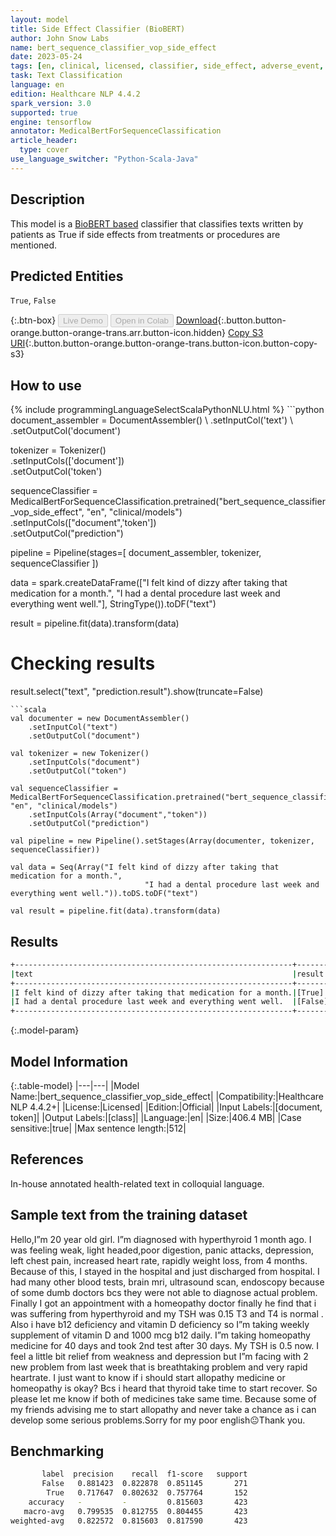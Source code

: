```yaml
---
layout: model
title: Side Effect Classifier (BioBERT)
author: John Snow Labs
name: bert_sequence_classifier_vop_side_effect
date: 2023-05-24
tags: [en, clinical, licensed, classifier, side_effect, adverse_event, vop, tensorflow]
task: Text Classification
language: en
edition: Healthcare NLP 4.4.2
spark_version: 3.0
supported: true
engine: tensorflow
annotator: MedicalBertForSequenceClassification
article_header:
  type: cover
use_language_switcher: "Python-Scala-Java"
---
```


## Description

This model is a [BioBERT based](https://github.com/dmis-lab/biobert) classifier that classifies texts written by patients as True if side effects from treatments or procedures are mentioned.

## Predicted Entities

`True`, `False`

{:.btn-box}
<button class="button button-orange" disabled>Live Demo</button>
<button class="button button-orange" disabled>Open in Colab</button>
[Download](https://s3.amazonaws.com/auxdata.johnsnowlabs.com/clinical/models/bert_sequence_classifier_vop_side_effect_en_4.4.2_3.0_1684930827651.zip){:.button.button-orange.button-orange-trans.arr.button-icon.hidden}
[Copy S3 URI](s3://auxdata.johnsnowlabs.com/clinical/models/bert_sequence_classifier_vop_side_effect_en_4.4.2_3.0_1684930827651.zip){:.button.button-orange.button-orange-trans.button-icon.button-copy-s3}

## How to use



<div class="tabs-box" markdown="1">
{% include programmingLanguageSelectScalaPythonNLU.html %}
```python
document_assembler = DocumentAssembler() \
    .setInputCol('text') \
    .setOutputCol('document')

tokenizer = Tokenizer() \
    .setInputCols(['document']) \
    .setOutputCol('token')

sequenceClassifier = MedicalBertForSequenceClassification.pretrained("bert_sequence_classifier_vop_side_effect", "en", "clinical/models")\
    .setInputCols(["document",'token'])\
    .setOutputCol("prediction")

pipeline = Pipeline(stages=[
    document_assembler, 
    tokenizer,
    sequenceClassifier
])

data = spark.createDataFrame(["I felt kind of dizzy after taking that medication for a month.",
                              "I had a dental procedure last week and everything went well."], StringType()).toDF("text")
                              
result = pipeline.fit(data).transform(data)

# Checking results
result.select("text", "prediction.result").show(truncate=False)
```
```scala
val documenter = new DocumentAssembler() 
    .setInputCol("text") 
    .setOutputCol("document")

val tokenizer = new Tokenizer()
    .setInputCols("document")
    .setOutputCol("token")

val sequenceClassifier = MedicalBertForSequenceClassification.pretrained("bert_sequence_classifier_vop_side_effect", "en", "clinical/models")
    .setInputCols(Array("document","token"))
    .setOutputCol("prediction")

val pipeline = new Pipeline().setStages(Array(documenter, tokenizer, sequenceClassifier))

val data = Seq(Array("I felt kind of dizzy after taking that medication for a month.",
                              "I had a dental procedure last week and everything went well.")).toDS.toDF("text")

val result = pipeline.fit(data).transform(data)
```
</div>

## Results

```bash
+--------------------------------------------------------------+-------+
|text                                                          |result |
+--------------------------------------------------------------+-------+
|I felt kind of dizzy after taking that medication for a month.|[True] |
|I had a dental procedure last week and everything went well.  |[False]|
+--------------------------------------------------------------+-------+
```

{:.model-param}
## Model Information

{:.table-model}
|---|---|
|Model Name:|bert_sequence_classifier_vop_side_effect|
|Compatibility:|Healthcare NLP 4.4.2+|
|License:|Licensed|
|Edition:|Official|
|Input Labels:|[document, token]|
|Output Labels:|[class]|
|Language:|en|
|Size:|406.4 MB|
|Case sensitive:|true|
|Max sentence length:|512|

## References

In-house annotated health-related text in colloquial language.

## Sample text from the training dataset

Hello,I”m 20 year old girl. I”m diagnosed with hyperthyroid 1 month ago. I was feeling weak, light headed,poor digestion, panic attacks, depression, left chest pain, increased heart rate, rapidly weight loss, from 4 months. Because of this, I stayed in the hospital and just discharged from hospital. I had many other blood tests, brain mri, ultrasound scan, endoscopy because of some dumb doctors bcs they were not able to diagnose actual problem. Finally I got an appointment with a homeopathy doctor finally he find that i was suffering from hyperthyroid and my TSH was 0.15 T3 and T4 is normal . Also i have b12 deficiency and vitamin D deficiency so I”m taking weekly supplement of vitamin D and 1000 mcg b12 daily. I”m taking homeopathy medicine for 40 days and took 2nd test after 30 days. My TSH is 0.5 now. I feel a little bit relief from weakness and depression but I”m facing with 2 new problem from last week that is breathtaking problem and very rapid heartrate. I just want to know if i should start allopathy medicine or homeopathy is okay? Bcs i heard that thyroid take time to start recover. So please let me know if both of medicines take same time. Because some of my friends advising me to start allopathy and never take a chance as i can develop some serious problems.Sorry for my poor english😐Thank you.

## Benchmarking

```bash
       label  precision    recall  f1-score   support
       False   0.881423  0.822878  0.851145       271
        True   0.717647  0.802632  0.757764       152
    accuracy   -         -         0.815603       423
   macro-avg   0.799535  0.812755  0.804455       423
weighted-avg   0.822572  0.815603  0.817590       423
```
